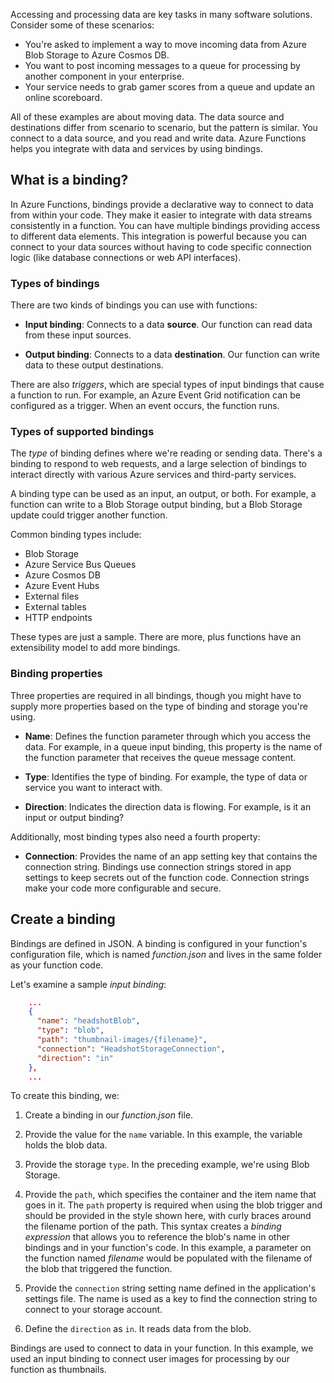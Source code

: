 Accessing and processing data are key tasks in many software solutions. Consider some of these scenarios:

- You're asked to implement a way to move incoming data from Azure Blob Storage to Azure Cosmos DB.
- You want to post incoming messages to a queue for processing by another component in your enterprise.
- Your service needs to grab gamer scores from a queue and update an online scoreboard.

All of these examples are about moving data. The data source and destinations differ from scenario to scenario, but the pattern is similar. You connect to a data source, and you read and write data. Azure Functions helps you integrate with data and services by using bindings.

## What is a binding?

In Azure Functions, bindings provide a declarative way to connect to data from within your code. They make it easier to integrate with data streams consistently in a function. You can have multiple bindings providing access to different data elements. This integration is powerful because you can connect to your data sources without having to code specific connection logic (like database connections or web API interfaces).

### Types of bindings

There are two kinds of bindings you can use with functions:

- **Input binding**: Connects to a data **source**. Our function can read data from these input sources.

- **Output binding**: Connects to a data **destination**. Our function can write data to these output destinations.

There are also _triggers_, which are special types of input bindings that cause a function to run. For example, an Azure Event Grid notification can be configured as a trigger. When an event occurs, the function runs.

### Types of supported bindings

The _type_ of binding defines where we're reading or sending data. There's a binding to respond to web requests, and a large selection of bindings to interact directly with various Azure services and third-party services.

A binding type can be used as an input, an output, or both. For example, a function can write to a Blob Storage output binding, but a Blob Storage update could trigger another function.

Common binding types include:

- Blob Storage
- Azure Service Bus Queues
- Azure Cosmos DB
- Azure Event Hubs
- External files
- External tables
- HTTP endpoints

These types are just a sample. There are more, plus functions have an extensibility model to add more bindings.

### Binding properties

Three properties are required in all bindings, though you might have to supply more properties based on the type of binding and storage you're using.

- **Name**: Defines the function parameter through which you access the data. For example, in a queue input binding, this property is the name of the function parameter that receives the queue message content.

- **Type**: Identifies the type of binding. For example, the type of data or service you want to interact with.

- **Direction**: Indicates the direction data is flowing. For example, is it an input or output binding?

Additionally, most binding types also need a fourth property:

- **Connection**: Provides the name of an app setting key that contains the connection string. Bindings use connection strings stored in app settings to keep secrets out of the function code. Connection strings make your code more configurable and secure.

## Create a binding

Bindings are defined in JSON. A binding is configured in your function's configuration file, which is named _function.json_ and lives in the same folder as your function code.

 Let's examine a sample _input binding_:

```json
    ...
    {
      "name": "headshotBlob",
      "type": "blob",
      "path": "thumbnail-images/{filename}",
      "connection": "HeadshotStorageConnection",
      "direction": "in"
    },
    ...
```

To create this binding, we:

1. Create a binding in our _function.json_ file.

1. Provide the value for the `name` variable. In this example, the variable holds the blob data.

1. Provide the storage `type`. In the preceding example, we're using Blob Storage.

1. Provide the `path`, which specifies the container and the item name that goes in it. The `path` property is required when using the blob trigger and should be provided in the style shown here, with curly braces around the filename portion of the path. This syntax creates a _binding expression_ that allows you to reference the blob's name in other bindings and in your function's code. In this example, a parameter on the function named _filename_ would be populated with the filename of the blob that triggered the function.

1. Provide the `connection` string setting name defined in the application's settings file. The name is used as a key to find the connection string to connect to your storage account.

1. Define the `direction` as `in`. It reads data from the blob.

Bindings are used to connect to data in your function. In this example, we used an input binding to connect user images for processing by our function as thumbnails.
